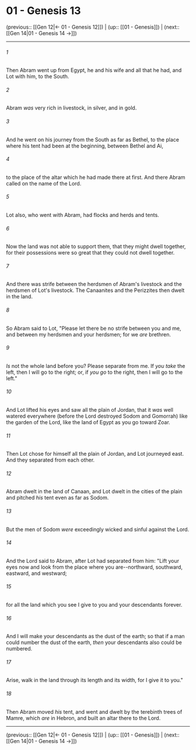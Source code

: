 # 01 - Genesis 13

(previous:: [[Gen 12|← 01 - Genesis 12]]) | (up:: [[01 - Genesis]]) | (next:: [[Gen 14|01 - Genesis 14 →]])

***


###### 1 
Then Abram went up from Egypt, he and his wife and all that he had, and Lot with him, to the South. 

###### 2 
Abram _was_ very rich in livestock, in silver, and in gold. 

###### 3 
And he went on his journey from the South as far as Bethel, to the place where his tent had been at the beginning, between Bethel and Ai, 

###### 4 
to the place of the altar which he had made there at first. And there Abram called on the name of the Lord. 

###### 5 
Lot also, who went with Abram, had flocks and herds and tents. 

###### 6 
Now the land was not able to support them, that they might dwell together, for their possessions were so great that they could not dwell together. 

###### 7 
And there was strife between the herdsmen of Abram's livestock and the herdsmen of Lot's livestock. The Canaanites and the Perizzites then dwelt in the land. 

###### 8 
So Abram said to Lot, "Please let there be no strife between you and me, and between my herdsmen and your herdsmen; for we _are_ brethren. 

###### 9 
_Is_ not the whole land before you? Please separate from me. If _you take_ the left, then I will go to the right; or, if _you go_ to the right, then I will go to the left." 

###### 10 
And Lot lifted his eyes and saw all the plain of Jordan, that it _was_ well watered everywhere (before the Lord destroyed Sodom and Gomorrah) like the garden of the Lord, like the land of Egypt as you go toward Zoar. 

###### 11 
Then Lot chose for himself all the plain of Jordan, and Lot journeyed east. And they separated from each other. 

###### 12 
Abram dwelt in the land of Canaan, and Lot dwelt in the cities of the plain and pitched _his_ tent even as far as Sodom. 

###### 13 
But the men of Sodom _were_ exceedingly wicked and sinful against the Lord. 

###### 14 
And the Lord said to Abram, after Lot had separated from him: "Lift your eyes now and look from the place where you are--northward, southward, eastward, and westward; 

###### 15 
for all the land which you see I give to you and your descendants forever. 

###### 16 
And I will make your descendants as the dust of the earth; so that if a man could number the dust of the earth, _then_ your descendants also could be numbered. 

###### 17 
Arise, walk in the land through its length and its width, for I give it to you." 

###### 18 
Then Abram moved _his_ tent, and went and dwelt by the terebinth trees of Mamre, which _are_ in Hebron, and built an altar there to the Lord.

***

(previous:: [[Gen 12|← 01 - Genesis 12]]) | (up:: [[01 - Genesis]]) | (next:: [[Gen 14|01 - Genesis 14 →]])
